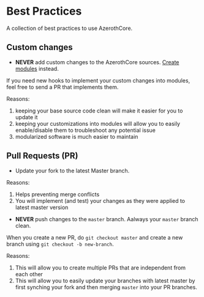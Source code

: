 # Best Practices

A collection of best practices to use AzerothCore.


## Custom changes

- **NEVER** add custom changes to the AzerothCore sources. [Create modules](http://www.azerothcore.org/wiki/Create-a-Module) instead.

If you need new hooks to implement your custom changes into modules, feel free to send a PR that implements them.

Reasons:

1. keeping your base source code clean will make it easier for you to update it
2. keeping your customizations into modules will allow you to easily enable/disable them to troubleshoot any potential issue
3. modularized software is much easier to maintain


## Pull Requests (PR)

- Update your fork to the latest Master branch.

Reasons:

1. Helps preventing merge conflicts
2. You will implement (and test) your changes as they were applied to latest master version

- **NEVER** push changes to the `master` branch. Aalways your `master` branch clean.

When you create a new PR, do `git checkout master` and create a new branch using `git checkout -b new-branch`.

Reasons:

1. This will allow you to create multiple PRs that are independent from each other
2. This will allow you to easily update your branches with latest master by first synching your fork and then merging `master` into your PR branches.
